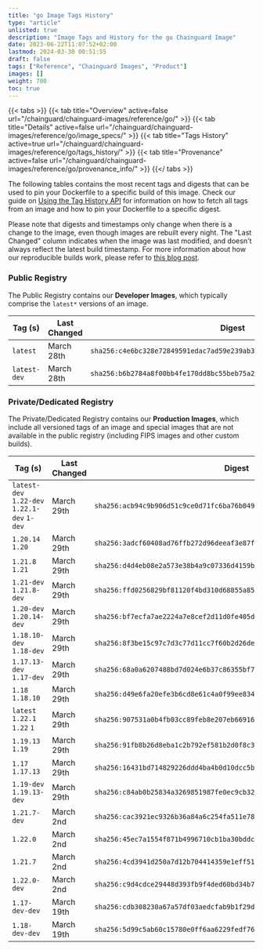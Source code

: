 ```yaml
---
title: "go Image Tags History"
type: "article"
unlisted: true
description: "Image Tags and History for the go Chainguard Image"
date: 2023-06-22T11:07:52+02:00
lastmod: 2024-03-30 00:51:55
draft: false
tags: ["Reference", "Chainguard Images", "Product"]
images: []
weight: 700
toc: true
---
```


{{< tabs >}}
{{< tab title="Overview" active=false url="/chainguard/chainguard-images/reference/go/" >}}
{{< tab title="Details" active=false url="/chainguard/chainguard-images/reference/go/image_specs/" >}}
{{< tab title="Tags History" active=true url="/chainguard/chainguard-images/reference/go/tags_history/" >}}
{{< tab title="Provenance" active=false url="/chainguard/chainguard-images/reference/go/provenance_info/" >}}
{{</ tabs >}}

The following tables contains the most recent tags and digests that can be used to pin your Dockerfile to a specific build of this image. Check our guide on [Using the Tag History API](/chainguard/chainguard-images/using-the-tag-history-api/) for information on how to fetch all tags from an image and how to pin your Dockerfile to a specific digest.

Please note that digests and timestamps only change when there is a change to the image, even though images are rebuilt every night. The "Last Changed" column indicates when the image was last modified, and doesn't always reflect the latest build timestamp. For more information about how our reproducible builds work, please refer to [this blog post](https://www.chainguard.dev/unchained/reproducing-chainguards-reproducible-image-builds).

### Public Registry
The Public Registry contains our **Developer Images**, which typically comprise the `latest*` versions of an image.

| Tag (s)       | Last Changed | Digest                                                                    |
|---------------|--------------|---------------------------------------------------------------------------|
|  `latest`     | March 28th   | `sha256:c4e6bc328e72849591edac7ad59e239ab329848ab9ad3d47bafe627f27720103` |
|  `latest-dev` | March 28th   | `sha256:b6b2784a8f00bb4fe170dd8bc55beb75a2a95328dd48333bf1f910861242fdba` |


### Private/Dedicated Registry
The Private/Dedicated Registry contains our **Production Images**, which include all versioned tags of an image and special images that are not available in the public registry (including FIPS images and other custom builds).

| Tag (s)                                       | Last Changed | Digest                                                                    |
|-----------------------------------------------|--------------|---------------------------------------------------------------------------|
|  `latest-dev` `1.22-dev` `1.22.1-dev` `1-dev` | March 29th   | `sha256:acb94c9b906d51c9ce0d71fc6ba76b049675753c96d7456043afe154493dbccc` |
|  `1.20.14` `1.20`                             | March 29th   | `sha256:3adcf60408ad76ffb272d96deeaf3e87f92a2b68df1a00d2836bd04f370aaffb` |
|  `1.21.8` `1.21`                              | March 29th   | `sha256:d4d4eb08e2a573e38b4a9c07336d4159bf93db29314f061ee99e0538d642b39b` |
|  `1.21-dev` `1.21.8-dev`                      | March 29th   | `sha256:ffd0256829bf81120f4bd310d68855a85e0c44103fc958272c8b514659a0c9cc` |
|  `1.20-dev` `1.20.14-dev`                     | March 29th   | `sha256:bf7ecfa7ae2224a7e8cef2d11d0fe405d208fe166e31fcb598eb1883627db1d0` |
|  `1.18.10-dev` `1.18-dev`                     | March 29th   | `sha256:8f3be15c97c7d3c77d11cc7f60b2d26def37930135843e20a312724b33417b7e` |
|  `1.17.13-dev` `1.17-dev`                     | March 29th   | `sha256:68a0a6207488bd7d024e6b37c86355bf71bac28f83ba417661ae66261b8f778b` |
|  `1.18` `1.18.10`                             | March 29th   | `sha256:d49e6fa20efe3b6cd8e61c4a0f99ee8345b00b310b42c2b1aaae51d2dc468110` |
|  `latest` `1.22.1` `1.22` `1`                 | March 29th   | `sha256:907531a0b4fb03cc89feb8e207eb669166adf19707d6a8721767141d56f47d58` |
|  `1.19.13` `1.19`                             | March 29th   | `sha256:91fb8b26d8eba1c2b792ef581b2d0f8c34b4e5865c2359715dd6f2ab52f55ff8` |
|  `1.17` `1.17.13`                             | March 29th   | `sha256:16431bd714829226ddd4ba4b0d10dcc5b6cb85c629962788c8ed7c6511193883` |
|  `1.19-dev` `1.19.13-dev`                     | March 29th   | `sha256:c84ab0b25834a3269851987fe0ec9cb3212529b3100d8ccf99a4275fe1623a32` |
|  `1.21.7-dev`                                 | March 2nd    | `sha256:cac3921ec9326b36a84a6c254fa511e78862e75b645511e7f3b2cb74f0ea3a1c` |
|  `1.22.0`                                     | March 2nd    | `sha256:45ec7a1554f871b4996710cb1ba30bddc4800167cff2cb3019811fc0c1bcb190` |
|  `1.21.7`                                     | March 2nd    | `sha256:4cd3941d250a7d12b704414359e1eff51e681059e5e2233cabe2dbcc92d599a8` |
|  `1.22.0-dev`                                 | March 2nd    | `sha256:c9d4cdce29448d393fb9f4ded60bd34b7bad3eebf06e3458bad6737ae4cbb263` |
|  `1.17-dev-dev`                               | March 19th   | `sha256:cdb308230a67a57df03aedcfab9b1f29d6f5528c24cda754d039d6e5d447a92f` |
|  `1.18-dev-dev`                               | March 19th   | `sha256:5d99c5ab60c15780e0ff6aa6229fedf761772afd260a01bab33ad3895a195521` |

